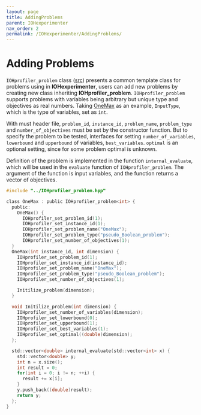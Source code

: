 ```yaml
---
layout: page
title: AddingProblems
parent: IOHexperimenter
nav_order: 2
permalink: /IOHexperimenter/AddingProblems/
--- 
```


Adding Problems
==================================
`IOHprofiler_problem` class ([src](https://github.com/IOHprofiler/IOHexperimenter/blob/NewStructure/src/IOHprofiler_problem.hpp)) presents a common template class for problems using in **IOHexperimenter**, users can add new problems by creating new class inheriting **IOHprofiler_problem**. `IOHprofiler_problem` supports problems with variables being arbitrary but unique type and objectives as real numbers. Taking [OneMax](https://github.com/IOHprofiler/IOHexperimenter/blob/NewStructure/src/Problems/f_one_max.hpp) as an example, `InputType`, which is the type of variables, set as `int`. 


With must header file, `problem_id`, `instance_id`, `problem_name`, `problem_type` and `number_of_objectives` must be set by the constructor function. But to specify the problem to be tested, interfaces for setting `number_of_variables`, `lowerbound` and `upperbound` of variables, `best_variables`. `optimal` is an optional setting, since for some problem optimal is unknown.


Definition of the problem is implemented in the function `internal_evaluate`, which will be used in the `evaluate` function of `IOHprofiler_problem`. The argument of the function is input variables, and the function returns a vector of objectives.
```c
#include "../IOHprofiler_problem.hpp"

class OneMax : public IOHprofiler_problem<int> {
  public:
    OneMax() {
      IOHprofiler_set_problem_id(1);
      IOHprofiler_set_instance_id(1);
      IOHprofiler_set_problem_name("OneMax");
      IOHprofiler_set_problem_type("pseudo_Boolean_problem");
      IOHprofiler_set_number_of_objectives(1);
  }
  OneMax(int instance_id, int dimension) {
    IOHprofiler_set_problem_id(1);
    IOHprofiler_set_instance_id(instance_id);
    IOHprofiler_set_problem_name("OneMax");
    IOHprofiler_set_problem_type("pseudo_Boolean_problem");
    IOHprofiler_set_number_of_objectives(1);

    Initilize_problem(dimension);
  }

  void Initilize_problem(int dimension) {
    IOHprofiler_set_number_of_variables(dimension);
    IOHprofiler_set_lowerbound(0);
    IOHprofiler_set_upperbound(1);
    IOHprofiler_set_best_variables(1);
    IOHprofiler_set_optimal((double)dimension);
  };

  std::vector<double> internal_evaluate(std::vector<int> x) {
    std::vector<double> y;
    int n = x.size();
    int result = 0;
    for(int i = 0; i != n; ++i) {
      result += x[i];
    }
    y.push_back((double)result);
    return y;
  };
}
``` 
